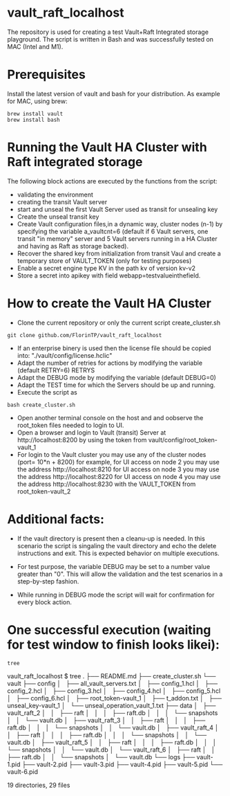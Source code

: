 # vault_raft_localhost

The repository is used for creating a test Vault+Raft Integrated storage playground.
The script is written in Bash and was successfully tested on MAC (Intel and M1).


# Prerequisites
Install the latest version of vault and bash for your distribution.
As example for MAC, using brew:
```
brew install vault
brew install bash
```

# Running the Vault HA Cluster with Raft integrated storage
The following block actions are executed by the functions from the script:
 - validating the environment
 - creating the transit Vault server
 - start and unseal the first Vault Server used as transit for unsealing key
 - Create the unseal transit key
 - Create Vault configuration files,in a dynamic way, cluster nodes (n-1) by specifying the variable
a_vaultcnt=6
(default if 6 Vault servers, one transit "in memory" server and 5 Vault servers running in a HA Cluster and having as Raft as storage backed).
 - Recover the shared key from initialization from transit Vaul and create a temporary store of VAULT_TOKEN (only for testing purposes)
 - Enable a secret engine type KV in the path kv of version kv-v2
 - Store a secret into apikey with field webapp=testvalueinthefield.
 

# How to create the Vault HA Cluster
- Clone the current repository or only the current script create_cluster.sh
```
git clone github.com/FlorinTP/vault_raft_localhost
```
- If an enterprise binery is used then the license file should be copied into:
"./vault/config/license.hclic"
- Adapt the number of retries for actions by modifying the variable
(default RETRY=6)
RETRYS
- Adapt the DEBUG mode by modifying the variable
(default DEBUG=0)
- Adapt the TEST time for which the Servers should be up and running.
- Execute the script as
```
bash create_cluster.sh
```
- Open another terminal console on the host and 
and oobserve the root_token files needed to login to UI.
- Open a browser and login to Vault (transit) Server at http://localhost:8200
by using the token from vault/config/root_token-vault_1
- For login to the Vault cluster you may use any of the cluster nodes (port= 10*n + 8200)
for example, for UI access on node 2 you may use the address http://localhost:8210
for UI access on node 3 you may use the address http://localhost:8220
for UI access on node 4 you may use the address http://localhost:8230
with the VAULT_TOKEN from root_token-vault_2


# Additional facts:
- If the vault directory is present then a cleanu-up is needed.
In this scenario the script is singaling the vault directory and echo the  delete instructions and exit.
This is expected behavior on multiple executions.

- For test purpose, the variable DEBUG may be set to a number value greater than "0".
This will allow the validation and the test scenarios in a step-by-step fashion.
- While running in DEBUG mode the script will wait for confirmation for every block action.

# One successful execution (waiting for test window to finish looks likei):
```
tree
```
vault_raft_localhost $ tree
.
├── README.md
├── create_cluster.sh
└── vault
    ├── config
    │   ├── all_vault_servers.txt
    │   ├── config_1.hcl
    │   ├── config_2.hcl
    │   ├── config_3.hcl
    │   ├── config_4.hcl
    │   ├── config_5.hcl
    │   ├── config_6.hcl
    │   ├── root_token-vault_1
    │   ├── t_addon.txt
    │   ├── unseal_key-vault_1
    │   └── unseal_operation_vault_1.txt
    ├── data
    │   ├── vault_raft_2
    │   │   ├── raft
    │   │   │   ├── raft.db
    │   │   │   └── snapshots
    │   │   └── vault.db
    │   ├── vault_raft_3
    │   │   ├── raft
    │   │   │   ├── raft.db
    │   │   │   └── snapshots
    │   │   └── vault.db
    │   ├── vault_raft_4
    │   │   ├── raft
    │   │   │   ├── raft.db
    │   │   │   └── snapshots
    │   │   └── vault.db
    │   ├── vault_raft_5
    │   │   ├── raft
    │   │   │   ├── raft.db
    │   │   │   └── snapshots
    │   │   └── vault.db
    │   └── vault_raft_6
    │       ├── raft
    │       │   ├── raft.db
    │       │   └── snapshots
    │       └── vault.db
    └── logs
        ├── vault-1.pid
        ├── vault-2.pid
        ├── vault-3.pid
        ├── vault-4.pid
        ├── vault-5.pid
        └── vault-6.pid

19 directories, 29 files
